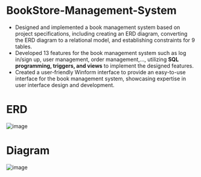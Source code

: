 # BookStore-Management-System
* Designed and implemented a book management system based on project specifications, including creating an ERD diagram, converting the ERD diagram to a relational model, and establishing constraints for 9 tables.
* Developed 13 features for the book management system such as log in/sign up, user management, order management,..., utilizing **SQL programming, triggers, and views** to implement the designed features.
* Created a user-friendly Winform interface to provide an easy-to-use interface for the book management system, showcasing expertise in user interface design and development.
# ERD 
![image](https://github.com/hienntd-github/BookStore-Management-System/assets/108453724/333f27d3-6acf-4303-a718-ca64f386d49c)
# Diagram
![image](https://github.com/hienntd-github/BookStore-Management-System/assets/108453724/c7f611ea-6059-485c-8776-6d7f98f57b33)




